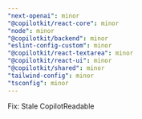 ```yaml
---
"next-openai": minor
"@copilotkit/react-core": minor
"node": minor
"@copilotkit/backend": minor
"eslint-config-custom": minor
"@copilotkit/react-textarea": minor
"@copilotkit/react-ui": minor
"@copilotkit/shared": minor
"tailwind-config": minor
"tsconfig": minor
---
```


Fix: Stale CopilotReadable
